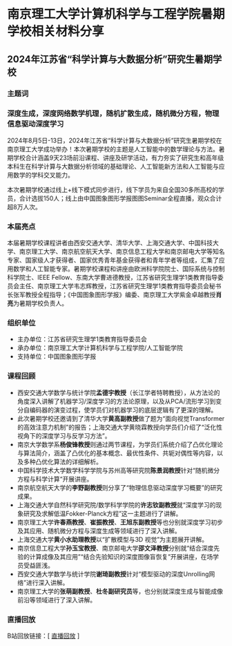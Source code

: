 # 南京理工大学计算机科学与工程学院暑期学校相关材料分享
## 2024年江苏省“科学计算与大数据分析”研究生暑期学校
### 主题词
### 深度生成，深度网络数学机理，随机扩散生成，随机微分方程，物理信息驱动深度学习
2024年8月5日-13日，2024年江苏省“科学计算与大数据分析”研究生暑期学校在南京理工大学成功举办！本次暑期学校的主题是人工智能中的数学理论与方法。暑期学校合计涵盖9天23场前沿课程、讲座及研学活动，有力夯实了研究生和高年级本科生在科学计算与大数据分析领域的基础理论、人工智能新方法和人工智能与应用数学的学科交叉能力。

本次暑期学校通过线上+线下模式同步进行，线下学员为来自全国30多所高校的学员，合计选拔150人；线上由中国图象图形学报图图Seminar全程直播，观众合计超8万人次。
### 本届亮点
本届暑期学校课程讲者由西安交通大学、清华大学、上海交通大学、中国科技大学、南京理工大学、南京航空航天大学、南京信息工程大学和南京邮电大学等知名专家、国家级人才获得者、国家优秀青年基金获得者和青年学者等组成，汇集了应用数学和人工智能专家。暑期学校课程和讲座由欧洲科学院院士、国际系统与控制科学院士、IEEE Fellow、东南大学曹进德教授，江苏省研究生理学1类教育指导委员会主任、南京理工大学韦志辉教授，江苏省研究生理学1类教育指导委员会秘书长张军教授全程指导；《中国图象图形学报》编委、南京理工大学紫金卓越教授**肖亮**为暑期学校负责人。
### 组织单位
- 主办单位：江苏省研究生理学1类教育指导委员会
- 承办单位：南京理工大学计算机科学与工程学院/人工智能学院
- 支持单位：中国图象图形学报
### 课程回顾
- 西安交通大学数学与统计学院**孟德宇教授**（长江学者特聘教授），从方法论的角度深入讲解了机器学习/深度学习的方法论原理，以及从PCA/流形学习到变分自编码器的演变过程，使学员们对机器学习的底层逻辑有了更深的理解。
- 此次暑期学校还邀请到了清华大学**黄高副教授**做了题为“面向视觉Transformer的高效注意力机制”的报告；上海交通大学黄晓霖教授向学员们介绍了“泛化性视角下的深度学习与反学习方法”。
- 南京大学数学系**杨俊锋教授**则通过两节课程，为学员们系统介绍了凸优化理论与算法简介，涵盖了凸优化的基本概念、最优性条件、共轭对偶性等内容，以及多种凸优化算法的详细解析。
- 中国科学技术大学数学科学学院与苏州高等研究院**陈景润教授**针对“随机微分方程与科学计算“开展讲座。
- 南京航空航天大学的**李野副教授**则分享了“物理信息驱动深度学习概要”的研究成果。
- 上海交通大学自然科学研究院/数学科学学院的**许志钦副教授**就“深度学习的现象研究及求解低温Fokker-Planck方程”这一主题进行了讲解。
- 南京理工大学**许春燕教授**、**崔振教授**、**王旭东副教授**等也分别就深度学习初步及其应用、随机微分方程与深度生成等领域进行了深入讲解。
- 上海交通大学**黄小水助理教授**以“扩散模型与3D 视觉”为主题展开讲解。
- 南京信息工程大学**孙玉宝教授**、南京邮电大学**邵文泽教授**分别就“结合深度先验的计算成像及其应用”“结合先验知识的深度图像盲恢复”开展讲座，在场学员受益匪浅。
- 西安交通大学数学与统计学院**谢琦副教授**针对“模型驱动的深度Unrolling网络”进行深入讲解。
- 南京理工大学的**张萌副教授**、**杜冬副研究员**等，也分别就深度生成与智能成像前沿等领域进行了深入讲解。
### 直播回放
B站回放链接：[ [直播回放](https://space.bilibili.com/27032291/channel/collectiondetail?sid=3660418) ]



